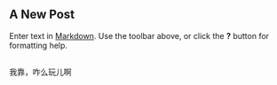 ## A New Post

Enter text in [Markdown](http://daringfireball.net/projects/markdown/). Use the toolbar above, or click the **?** button for formatting help.
##

我靠，咋么玩儿啊